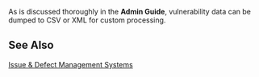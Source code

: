 <!--
title: "Dumping To XML And CSV"
description: "Reference to article in Admin Guide on Bug Trackers"
tags: "TeamServer application XML CSV export"
-->

As is discussed thoroughly in the **Admin Guide**, vulnerability data can be dumped to CSV or XML for custom processing.

## See Also

[Issue &amp; Defect Management Systems](user_tsguideset.html#defect)
